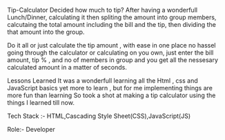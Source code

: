Tip-Calculator
Decided how much to tip? After having a wonderfull Lunch/Dinner, calculating it then spliting the amount into group members, calcutaing the total amount including the bill and the tip, then dividing the that amount into the group.

Do it all or just calculate the tip amount , with ease in one place no hassel going through the calculator or calculating on you own, just enter the bill amount, tip % , and no of members in group and you get all the nessesary calculated amount in a matter of seconds.

Lessons Learned It was a wonderfull learning all the Html , css and JavaScript basics yet more to learn , but for me implementing things are more fun than learning So took a shot at making a tip calculator using the things I learned till now.

Tech Stack :-
HTML,Cascading Style Sheet(CSS),JavaScript(JS)

Role:-
Developer
